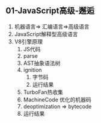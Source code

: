## 01-JavaScript高级-邂逅

1. 机器语言=> 汇编语言=>高级语言
2. JavaScript解释型高级语言
3. V8引擎原理
   1. JS代码
   2. parse
   3. AST抽象语法树
   4. ignition
      1. 字节码
      2. 运行结果
   5. TurboFan热收集
   6. MachineCode 优化的机器码
   7. deoptimization => bytecode
   8. 运行结果

